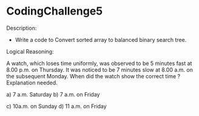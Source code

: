 # CodingChallenge5

Description:
- Write a code to Convert sorted array to balanced binary search tree.

Logical Reasoning:

A watch, which loses time uniformly, was observed to be 5 minutes fast at 8.00 p.m. on Thursday. It was noticed to be 7 minutes slow at 8.00 a.m. on the subsequent Monday. When did the watch show the correct time ? Explanation needed.

a) 7 a.m. Saturday b) 7 a.m. on Friday

c) 10a.m. on Sunday d) 11 a.m. on Friday